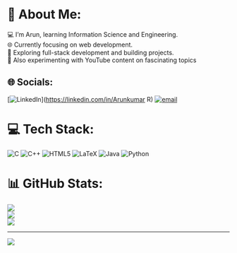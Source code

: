 # 💫 About Me:
💻 I’m Arun, learning Information Science and Engineering.<br>🌐 Currently focusing on web development.<br>🚀 Exploring full-stack development and building projects.<br>🎥 Also experimenting with YouTube content on fascinating topics


## 🌐 Socials:
[![LinkedIn](https://img.shields.io/badge/LinkedIn-%230077B5.svg?logo=linkedin&logoColor=white)](https://linkedin.com/in/Arunkumar R) [![email](https://img.shields.io/badge/Email-D14836?logo=gmail&logoColor=white)](mailto:arun636302@gmail.com) 

# 💻 Tech Stack:
![C](https://img.shields.io/badge/c-%2300599C.svg?style=flat-square&logo=c&logoColor=white) ![C++](https://img.shields.io/badge/c++-%2300599C.svg?style=flat-square&logo=c%2B%2B&logoColor=white) ![HTML5](https://img.shields.io/badge/html5-%23E34F26.svg?style=flat-square&logo=html5&logoColor=white) ![LaTeX](https://img.shields.io/badge/latex-%23008080.svg?style=flat-square&logo=latex&logoColor=white) ![Java](https://img.shields.io/badge/java-%23ED8B00.svg?style=flat-square&logo=openjdk&logoColor=white) ![Python](https://img.shields.io/badge/python-3670A0?style=flat-square&logo=python&logoColor=ffdd54)
# 📊 GitHub Stats:
![](https://github-readme-stats.vercel.app/api?username=arunkumar-63&theme=dark&hide_border=false&include_all_commits=false&count_private=false)<br/>
![](https://nirzak-streak-stats.vercel.app/?user=arunkumar-63&theme=dark&hide_border=false)<br/>
![](https://github-readme-stats.vercel.app/api/top-langs/?username=arunkumar-63&theme=dark&hide_border=false&include_all_commits=false&count_private=false&layout=compact)

---
[![](https://visitcount.itsvg.in/api?id=arunkumar-63&icon=1&color=1)](https://visitcount.itsvg.in)

<!-- Proudly created with GPRM ( https://gprm.itsvg.in ) -->

